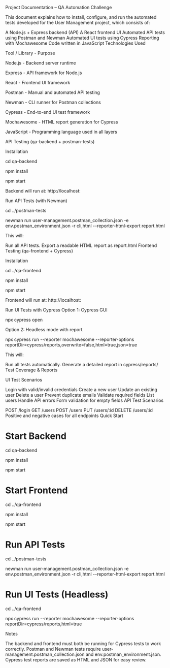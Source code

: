 Project Documentation – QA Automation Challenge

This document explains how to install, configure, and run the automated tests developed
for the User Management project, which consists of:

A Node.js + Express backend (API)
A React frontend UI
Automated API tests using Postman and Newman
Automated UI tests using Cypress
Reporting with Mochawesome
Code written in JavaScript
Technologies Used

Tool / Library - Purpose

Node.js - Backend server runtime

Express - API framework for Node.js

React - Frontend UI framework

Postman - Manual and automated API testing

Newman - CLI runner for Postman collections

Cypress - End-to-end UI test framework

Mochawesome - HTML report generation for Cypress

JavaScript - Programming language used in all layers

API Testing (qa-backend + postman-tests)

Installation

cd qa-backend

npm install

npm start

Backend will run at: http://localhost:

Run API Tests (with Newman)

cd ../postman-tests

newman run user-management.postman_collection.json -e
env.postman_environment.json -r cli,html --reporter-html-export report.html

This will:

Run all API tests.
Export a readable HTML report as report.html
Frontend Testing (qa-frontend + Cypress)

Installation

cd ../qa-frontend

npm install

npm start

Frontend will run at: http://localhost:

Run UI Tests with Cypress
Option 1: Cypress GUI

npx cypress open

Option 2: Headless mode with report

npx cypress run --reporter mochawesome --reporter-options
reportDir=cypress/reports,overwrite=false,html=true,json=true

This will:

Run all tests automatically.
Generate a detailed report in cypress/reports/
Test Coverage & Reports

UI Test Scenarios

Login with valid/invalid credentials
Create a new user
Update an existing user
Delete a user
Prevent duplicate emails
Validate required fields
List users
Handle API errors
Form validation for empty fields
API Test Scenarios

POST /login
GET /users
POST /users
PUT /users/:id
DELETE /users/:id
Positive and negative cases for all endpoints
Quick Start
# Start Backend

cd qa-backend

npm install

npm start

# Start Frontend

cd ../qa-frontend

npm install

npm start

# Run API Tests

cd ../postman-tests

newman run user-management.postman_collection.json -e
env.postman_environment.json -r cli,html --reporter-html-export report.html

# Run UI Tests (Headless)

cd ../qa-frontend

npx cypress run --reporter mochawesome --reporter-options
reportDir=cypress/reports,html=true

Notes

The backend and frontend must both be running for Cypress tests to work correctly.
Postman and Newman tests require user-management.postman_collection.json and
env.postman_environment.json.
Cypress test reports are saved as HTML and JSON for easy review.